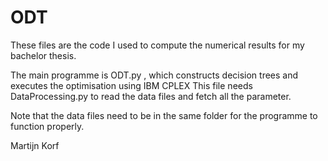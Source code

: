 # ODT
These files are the code I used to compute the numerical results for my bachelor thesis.

The main programme is ODT.py , which constructs decision trees and executes the optimisation using IBM CPLEX
This file needs DataProcessing.py to read the data files and fetch all the parameter. 

Note that the data files need to be in the same folder for the programme to function properly.

Martijn Korf

